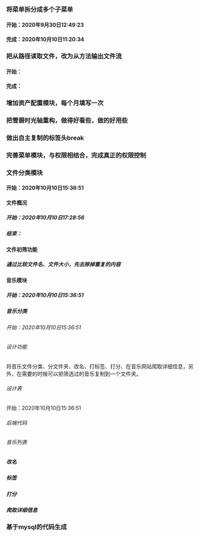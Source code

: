 ### 将菜单拆分成多个子菜单 
#### 开始：2020年9月30日12:49:23 
#### 完成：2020年10月10日11:20:34 
### 把从路径读取文件，改为从方法输出文件流 
#### 开始：
#### 完成：
### 增加资产配置模块，每个月填写一次
### 把雪碧时光轴重构，做得好看些，做的好用些 
### 做出自主复制的标签头break
### 完善菜单模块，与权限相结合，完成真正的权限控制
### 文件分类模块
#### 开始：2020年10月10日15:36:51 
#### 文件概况
##### 开始：2020年10月10日17:28:56 
##### 结束：
#### 文件初筛功能
##### 通过比较文件名、文件大小，先去除掉重复的内容
#### 音乐模块
##### 开始：2020年10月10日15:36:51 
##### 音乐分类
###### 开始：2020年10月10日15:36:51
###### 设计功能
将音乐文件分类、分文件夹、改名、打标签、打分、在音乐网站爬取详细信息，另外，在需要的时候可以把筛选过的音乐复制到一个文件夹。
###### 设计表
开始：2020年10月10日15:36:51
###### 后端代码
###### 音乐列表
##### 改名
##### 标签
##### 打分
##### 爬取详细信息
### 基于mysql的代码生成